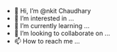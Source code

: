 - 👋 Hi, I’m @nkit Chaudhary
- 👀 I’m interested in ...
- 🌱 I’m currently learning ...
- 💞️ I’m looking to collaborate on ...
- 📫 How to reach me ...

<!---
nkc22sty/nkc22sty is a ✨ special ✨ repository because its `README.md` (this file) appears on your GitHub profile.
You can click the Preview link to take a look at your changes.
--->
